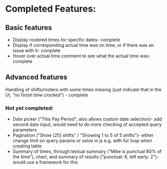 # Completed Features:

## Basic features

- Display rostered times for specific dates- complete
- Display if corresponding actual time was on time, or if there was an issue with it- complete
- Hover over actual time comment to see what the actual time was- complete

## Advanced features
Handling of shifts/rosters with some times missing (just indicate that in the UI, "no finish time clocked") - complete 


### Not yet completed:
- Date picker ("This Pay Period", also allows custom date selection)- add second date input, would need to do more checking of accepted query parameters
- Pagination ("Show [25] shifts" / "Showing 1 to 5 of 5 shifts")- either change limit on query params or solve in js e.g. with for loop when creating table
- Summary of times, through textual summary ("Mike is punctual 80% of the time"), chart, and summary of results ("punctual: 8, left early: 2")- would use a framework for this
